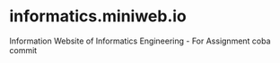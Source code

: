 # informatics.miniweb.io
Information Website of Informatics Engineering - For Assignment
coba commit
